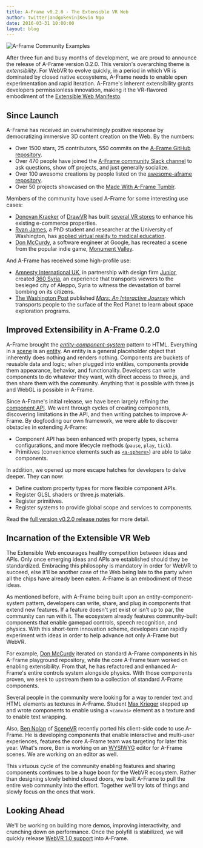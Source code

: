 ```yaml
---
title: A-Frame v0.2.0 - The Extensible VR Web
author: twitter|andgokevin|Kevin Ngo
date: 2016-03-31 10:00:00
layout: blog
---
```


![A-Frame Community Examples](https://cloud.githubusercontent.com/assets/674727/14156618/3258460c-f67c-11e5-8176-5b66c3169a1c.gif)

After three fun and busy months of development, we are proud to announce the release of A-Frame version 0.2.0. This version's overarching theme is *extensibility*. For WebVR to evolve quickly, in a period in which VR is dominated by closed native ecosystems, A-Frame needs to enable open experimentation and rapid iteration. A-Frame's inherent extensibility grants developers permissionless innovation, making it the VR-flavored embodiment of the [Extensible Web Manifesto][extensibleweb].

<!-- more -->

## Since Launch

A-Frame has received an overwhelmingly positive response by democratizing immersive 3D content creation on the Web. By the numbers:

- Over 1500 stars, 25 contributors, 550 commits on the [A-Frame GitHub repository][github].
- Over 470 people have joined the [A-Frame community Slack channel][slack] to ask questions, show off projects, and just generally socialize.
- Over 100 awesome creations by people listed on the [awesome-aframe repository][awesome].
- Over 50 projects showcased on the [Made With A-Frame Tumblr][tumblr].

Members of the community have used A-Frame for some interesting use cases:

- [Donovan Kraeker][kraeker] of [DrawVR][drawvr] has built [several VR stores][spystore] to enhance his existing e-commerce properties.
- [Ryan James][ryan], a PhD student and researcher at the University of Washington, has [applied virtual reality to medical education][cadavr].
- [Don McCurdy][don], a software engineer at Google, has recreated a scene from the popular indie game, [Monument Valley][monument].

And A-Frame has received some high-profile use:

- [Amnesty International UK][amnesty], in partnership with design firm [Junior][junior], created [360 Syria][360syria], an experience that transports viewers to the besieged city of Aleppo, Syria to witness the devastation of barrel bombing on its citizens.
- [The Washington Post][washington] published *[Mars: An Interactive Journey][mars]* which transports people to the surface of the Red Planet to learn about space exploration programs.

## Improved Extensibility in A-Frame 0.2.0

A-Frame brought the *[entity-component-system][aecs]* pattern to HTML. Everything in a [scene][scene] is an [entity][entity]. An entity is a general placeholder object that inherently does nothing and renders nothing. Components are buckets of reusable data and logic; when plugged into entities, components provide them appearance, behavior, and functionality. Developers can write components to do whatever they want, with direct access to three.js, and then share them with the community. Anything that is possible with three.js and WebGL is possible in A-Frame.

Since A-Frame's initial release, we have been largely refining the [component API][componentapi]. We went through cycles of creating components, discovering limitations in the API, and then writing patches to improve A-Frame. By dogfooding our own framework, we were able to discover obstacles in extending A-Frame:

- Component API has been enhanced with property types, schema configurations, and more lifecycle methods (`pause`, `play`, `tick`).
- Primitives (convenience elements such as [`<a-sphere>`][sphere]) are able to take components.

In addition, we opened up more escape hatches for developers to delve deeper. They can now:

- Define custom property types for more flexible component APIs.
- Register GLSL shaders or three.js materials.
- Register primitives.
- Register systems to provide global scope and services to components.

Read the [full version v0.2.0 release notes][changelog] for more detail.

## Incarnation of the Extensible VR Web

The Extensible Web encourages healthy competition between ideas and APIs. Only once emerging ideas and APIs are established should they be standardized. Embracing this philosophy is mandatory in order for WebVR to succeed, else it'll be another case of the Web being late to the party when all the chips have already been eaten. A-Frame is an embodiment of these ideas.

As mentioned before, with A-Frame being built upon an entity-component-system pattern, developers can write, share, and plug in components that extend new features. If a feature doesn't yet exist or isn't up to par, the community can run with it. The ecosystem already features community-built components that enable gamepad controls, speech recognition, and physics. With this short-term innovation scheme, developers can rapidly experiment with ideas in order to help advance not only A-Frame but WebVR.

For example, [Don McCurdy][don] iterated on standard A-Frame components in his A-Frame playground repository, while the core A-Frame team worked on enabling extensibility. From that, he has refactored and enhanced A-Frame's entire controls system alongside physics. With those components proven, we seek to upstream them to a collection of standard A-Frame components.

Several people in the community were looking for a way to render text and HTML elements as textures in A-Frame. Student [Max Krieger][max] stepped up and wrote components to enable using a `<canvas>` element as a texture and to enable text wrapping.

Also, [Ben Nolan][ben] of [SceneVR][scenevr] recently ported his client-side code to use A-Frame. He is developing components that enable interactive and multi-user experiences, features the core A-Frame team was targeting for later this year. What's more, Ben is working on an [WYSIWYG][wysiwyg] editor for A-Frame scenes. We are  working on an editor as well.

This virtuous cycle of the community enabling features and sharing components continues to be a huge boon for the WebVR ecosystem. Rather than designing slowly behind closed doors, we built A-Frame to pull the entire web community into the effort. Together we'll try lots of things and slowly focus on the ones that work.

## Looking Ahead

We'll be working on building more demos, improving interactivity, and crunching down on performance. Once the polyfill is stabilized, we will quickly release [WebVR 1.0 support][webvr1] into A-Frame.

[360syria]: http://www.360syria.com/
[aecs]: https://aframe.io/docs/core/
[aframe]: https://aframe.io
[amnesty]: https://www.amnesty.org.uk/
[awesome]: https://github.com/aframevr/awesome-aframe
[awesome]: https://github.com/aframevr/awesome-aframe
[ben]: https://twitter.com/bnolan
[cadavr]: https://www.youtube.com/watch?v=eYyuEjhD-k8
[changelog]: https://github.com/aframevr/aframe/releases/tag/v0.2.0
[componentapi]: https://aframe.io/docs/core/component.html
[don]: https://twitter.com/donrmccurdy
[ecs]: https://wikipedia.org/wiki/Entity_component_system
[entity]: https://aframe.io/docs/core/entity.html
[extensible]: https://www.w3.org/community/nextweb/2013/06/11/the-extensible-web-manifesto/
[extensibleweb]: https://www.w3.org/community/nextweb/2013/06/11/the-extensible-web-manifesto/
[drawvr]: http://drawvr.com
[github]: https://github.com/aframevr/aframe
[hacks010]: https://hacks.mozilla.org/2016/03/build-the-virtual-reality-web-with-a-frame/
[knex]: https://wikipedia.org/wiki/K'Nex
[kraeker]: http://kraeker.com
[junior]: http://junior.io
[layout]: https://github.com/ngokevin/aframe-layout-component
[lego]: https://wikipedia.org/wiki/Lego
[max]: https://twitter.com/a9_io
[mars]: https://www.washingtonpost.com/graphics/business/mars-journey/
[monument]: https://sandbox.donmccurdy.com/vr/monument/
[physics]: https://github.com/ngokevin/aframe-physics-components
[ryan]: http://drryanjames.github.io/
[scene]: https://aframe.io/docs/core/scene.html
[scenevr]: https://www.scenevr.com/
[slack]: https://aframevr-slack.herokuapp.com
[sphere]: https://aframe.io/docs/primitives/a-sphere.html
[spystore]: http://vr.ispystore.ca/
[stack]:  https://stack.gl
[template]: https://github.com/ngokevin/aframe-template-component
[text]: https://github.com/ngokevin/aframe-text-component
[three]: https://threejs.org
[tumblr]: http://aframevr.tumblr.com/
[washington]: https://washingtonpost.com/
[webvr1]: https://hacks.mozilla.org/2016/03/introducing-the-webvr-1-0-api-proposal/
[webvrslack]: https://webvr-slack.herokuapp.com
[wysiwyg]: https://wikipedia.org/wiki/WYSIWYG
